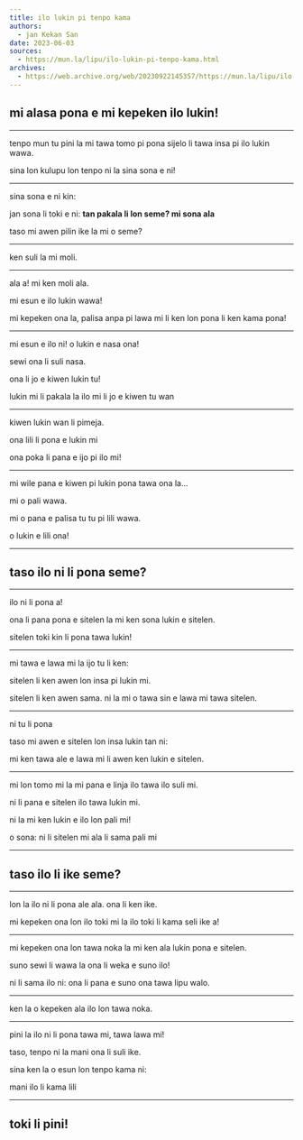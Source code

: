 ```yaml
---
title: ilo lukin pi tenpo kama
authors:
  - jan Kekan San
date: 2023-06-03
sources:
  - https://mun.la/lipu/ilo-lukin-pi-tenpo-kama.html
archives:
  - https://web.archive.org/web/20230922145357/https://mun.la/lipu/ilo-lukin-pi-tenpo-kama.html
---
```


## mi alasa pona e mi kepeken ilo lukin!

---

tenpo mun tu pini la mi tawa tomo pi pona sijelo li tawa insa pi ilo lukin wawa.

sina lon kulupu lon tenpo ni la sina sona e ni!

---

sina sona e ni kin:

jan sona li toki e ni: **tan pakala li lon seme? mi sona ala**

taso mi awen pilin ike la mi o seme?

---

ken suli la mi moli.

---

ala a! mi ken moli ala.

mi esun e ilo lukin wawa!

mi kepeken ona la, palisa anpa pi lawa mi li ken lon pona li ken kama pona!

---

mi esun e ilo ni! o lukin e nasa ona!

sewi ona li suli nasa.

ona li jo e kiwen lukin tu!

lukin mi li pakala la ilo mi li jo e kiwen tu wan

---

kiwen lukin wan li pimeja.

ona lili li pona e lukin mi

ona poka li pana e ijo pi ilo mi!

---

mi wile pana e kiwen pi lukin pona tawa ona la...

mi o pali wawa.

mi o pana e palisa tu tu pi lili wawa.

o lukin e lili ona!

---

## taso ilo ni li pona seme?

---

ilo ni li pona a!

ona li pana pona e sitelen la mi ken sona lukin e sitelen.

sitelen toki kin li pona tawa lukin!

---

mi tawa e lawa mi la ijo tu li ken:

sitelen li ken awen lon insa pi lukin mi.

sitelen li ken awen sama. ni la mi o tawa sin e lawa mi tawa sitelen.

---

ni tu li pona

taso mi awen e sitelen lon insa lukin tan ni:

mi ken tawa ale e lawa mi li awen ken lukin e sitelen.

---

mi lon tomo mi la mi pana e linja ilo tawa ilo suli mi.

ni li pana e sitelen ilo tawa lukin mi.

ni la mi ken lukin e ilo lon pali mi!

o sona: ni li sitelen mi ala li sama pali mi

---

## taso ilo li ike seme?

---

lon la ilo ni li pona ale ala. ona li ken ike.

mi kepeken ona lon ilo toki mi la ilo toki li kama seli ike a!

---

mi kepeken ona lon tawa noka la mi ken ala lukin pona e sitelen.

suno sewi li wawa la ona li weka e suno ilo!

ni li sama ilo ni: ona li pana e suno ona tawa lipu walo.

---

ken la o kepeken ala ilo lon tawa noka.

---

pini la ilo ni li pona tawa mi, tawa lawa mi!

taso, tenpo ni la mani ona li suli ike.

sina ken la o esun lon tenpo kama ni:

mani ilo li kama lili

---

## toki li pini!